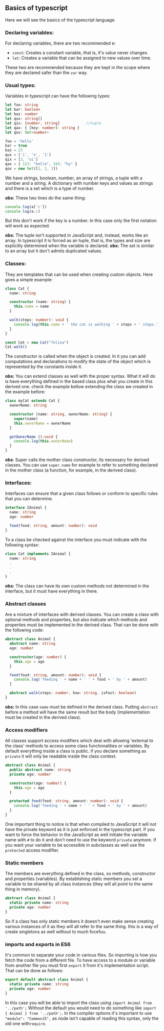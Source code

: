 ## Basics of typescript
Here we will see the basics of the typescript language.

### Declaring variables:
For declaring variables, there are two recommended e:

- `const`: Creates a constant variable, that is, it's value never changes.
- `let`: Creates a variable that can be assigned to new values over time.

These two are recommended because they are kept in the scope where they are declared safer than the `var` way.

### Usual types:
Variables in typescript can have the following types:

```typescript
let foo: string
let bar: boolean
let baz: number
let qux: string[]
let qix: [number, string]            //tuple
let qax: { [key: number]: string }
let qox: Set<number>

foo = 'hello'
bar = true
baz = 23
qux = ['i', 'o', '1']
qix = [3, 'oi']
qax = { 123: "hello", 345: "hy" }
qox = new Set([1, 2, 3])
```

We have strings, boolean, number, an array of strings, a tuple with a number and a string. A dictionary with number keys and values as strings and there is a set which is a type of number.

**obs:** These two lines do the same thing:

```typescript
console.log(a['c'])
console.log(a.c)
```

But this don't work if the key is a number. In this case only the first notation will work as expected.

**obs:** The tuple isn't supported in JavaScript and, instead, works like an array. In typescript it is forced as an tuple, that is, the types and size are explicitly determined when the variable is declared. 
**obs:** The set is similar to an array but it don't admits duplicated values.

### Classes:
They are templates that can be used when creating custom objects.
Here goes a simple example:

```typescript
class Cat {
  name: string

  constructor (name: string) {
    this.name = name
  }

  walk(steps: number): void {
    console.log(this.name + ' the cat is walking ' + steps + ' steps.')
  }
}

const Cat = new Cat("felina")
Cat.walk()
```
The constructor is called when the object is created. In it you can add computations and declarations to modify the state of the object which is represented by the constants inside it.

**obs:** You can extend classes as well with the proper syntax. What it will do is have everything defined in the based class plus what you create in this derived one.
check the example bellow extending the class we created in the example before:
```typescript
class myCat extends Cat { 
  ownerName: string

  constructor (name: string, ownerName: string) {
    super(name)
    this.ownerName = ownerName
  }

  getOwnerName ():void {
    console.log(this.ownerName)
  }
}
```
**obs**: Super calls the mother class constructor, its necessary for derived classes. You can use `super.name` for example to refer to something declared in the mother class (a function, for example, in the derived class).

### Interfaces:
Interfaces can ensure that a given class follows or conform to specific rules that you can determine.

```typescript
interface IAnimal {
  name: string
  age: number

  feed(food: string, amount: number): void
}
```

To a class be checked against the interface you must indicate with the following syntax:
```typescript
class Cat implements IAnimal {
  name: string
  .
  .
  .
}
```
**obs:** The class can have its own custom methods not determined in the interface, but it must have everything in there.

### Abstract classes
Are a mixture of interfaces with derived classes. You can create a class with optional methods and properties, but also indicate which methods and properties must be implemented in the derived class.
That can be done with the following code:

```typescript
abstract class Animal {
  abstract name: string
  age: number

  constructor(age: number) {
    this.age = age
  }

  feed(food: string, amount: number): void {
    console.log('feeding ' + name + ' ' + food + ' by ' + amount)
  }

  abstract walk(steps: number, how: string, isFast: boolean)
}
```
**obs:** In this case `name` must be defined in the derived class. Putting `abstract` before a method will have the same result but the body (implementation must be created in the derived class).

### Access modifiers
All classes support access modifiers which deal with allowing 'external to the class' methods to access some class functionalities or variables.
By default everything inside a class is public. if you declare something as `private` it will only be readable inside the class context.
```typescript
abstract class Animal {
  public abstract name: string
  private age: number

  constructor(age: number) {
    this.age = age
  }

  protected feed(food: string, amount: number): void {
    console.log('feeding ' + name + ' ' + food + ' by ' + amount)
  }
}
```
One important thing to notice is that when compiled to JavaScript it will not have the private keyword as it is just enforced in the typescript part. If you want to force the behavior in the JavaScript as well initiate the variable name with `#` to do it and don't need to use the keyword `private` anymore.
If you want your variable to be accessible in subclasses as well use the `protected` access modifier.

### Static members
The members are everything defined in the class, so methods, constructor and properties (variables). By establishing static members you set a variable to be shared by all class instances (they will all point to the same thing in memory). 

```typescript
abstract class Animal {
  static private name: string
  private age: number
}
```
So if a class has only static members it doesn't even make sense creating various instances of it as they will all refer to the same thing. this is a way of create singletons as well without to much focefuu.

### imports and exports in ES6
It's common to separate your code in various files. So importing is how you fetch the code from a different file.
To have access to a module or variable from another file you must first `export` it from it's implementation script. That can be done as follows:

```typescript
export default abstract class Animal {
  static private name: string
  private age: number
}
```
In this case you will be able to import the class using `import Animal from '../path';` Without the default you would need to do something like `import { Animal } from '../path';`.
In the compiler options it's important to use `"module": "CommonJS",` as node isn't capable of reading this syntax, only the old one with`require`.
